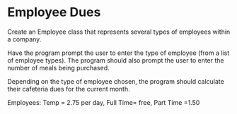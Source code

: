 # Employee Dues
Create an Employee class that represents several types of employees within a company.

Have the program prompt the user to enter the type of employee (from a list of employee types). The program should also prompt the user to enter the number of meals being purchased.

Depending on the type of employee chosen, the program should calculate their cafeteria dues for the current month.

Employees: Temp = 2.75 per day, Full Time= free, Part Time =1.50
